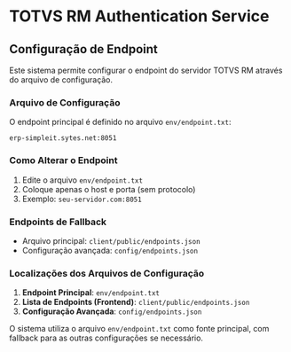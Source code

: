 # TOTVS RM Authentication Service

## Configuração de Endpoint

Este sistema permite configurar o endpoint do servidor TOTVS RM através do arquivo de configuração.

### Arquivo de Configuração

O endpoint principal é definido no arquivo `env/endpoint.txt`:
```
erp-simpleit.sytes.net:8051
```

### Como Alterar o Endpoint

1. Edite o arquivo `env/endpoint.txt`
2. Coloque apenas o host e porta (sem protocolo)
3. Exemplo: `seu-servidor.com:8051`

### Endpoints de Fallback

- Arquivo principal: `client/public/endpoints.json`
- Configuração avançada: `config/endpoints.json`

### Localizações dos Arquivos de Configuração

1. **Endpoint Principal**: `env/endpoint.txt`
2. **Lista de Endpoints (Frontend)**: `client/public/endpoints.json` 
3. **Configuração Avançada**: `config/endpoints.json`

O sistema utiliza o arquivo `env/endpoint.txt` como fonte principal, com fallback para as outras configurações se necessário.